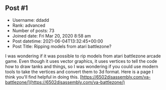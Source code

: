 ## Post #1
- Username: ddadd
- Rank: advanced
- Number of posts: 73
- Joined date: Fri Mar 20, 2020 8:58 am
- Post datetime: 2021-06-04T13:32:45+00:00
- Post Title: Ripping models from atari battlezone?

I was wondering if it was possible to rip models from atari battlezone arcade game. Even though it uses vector graphics, it uses vertices to tell the code how to draw tanks and things, so I was wondering if you could use modern tools to take the vertices and convert them to 3d format. Here is a page I think you'll find helpful in doing this. [https://6502disassembly.com/va-battlezone/](https://6502disassembly.com/va-battlezone/)
